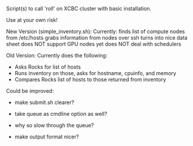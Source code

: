 Script(s) to call 'roll' on XCBC cluster with 
basic installation. 

Use at your own risk! 

New Version (simple_inventory.sh):
Currently:
 finds list of compute nodes from /etc/hosts
 grabs information from nodes over ssh
 turns into nice data sheet
 does NOT support GPU nodes yet
 does NOT deal with schedulers

Old Version:
Currently does the following:
   - Asks Rocks for list of hosts
   - Runs inventory on those, asks for hostname, cpuinfo, and memory
   - Compares Rocks list of hosts to those returned from inventory

Could be improved: 

 - make submit.sh clearer?

 - take queue as cmdline option as well?

 - why so slow through the queue? 

 - make output format nicer?

